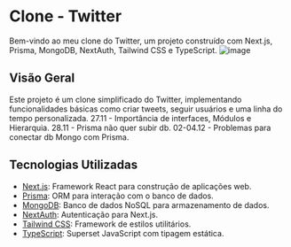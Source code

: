 # Clone - Twitter

Bem-vindo ao meu clone do Twitter, um projeto construído com Next.js, Prisma, MongoDB, NextAuth, Tailwind CSS e TypeScript.
![image](https://github.com/tdiascontato/still/assets/98658691/dbfbd6f2-6c72-496b-9bb0-27bce6e16db7)

## Visão Geral

Este projeto é um clone simplificado do Twitter, implementando funcionalidades básicas como criar tweets, seguir usuários e uma linha do tempo personalizada.
27.11 -  Importância de interfaces, Módulos e Hierarquia.
28.11 - Prisma não quer subir db.
02-04.12 - Problemas para conectar db Mongo com Prisma.

## Tecnologias Utilizadas

- [Next.js](https://nextjs.org/): Framework React para construção de aplicações web.
- [Prisma](https://www.prisma.io/): ORM para interação com o banco de dados.
- [MongoDB](https://www.mongodb.com/): Banco de dados NoSQL para armazenamento de dados.
- [NextAuth](https://next-auth.js.org/): Autenticação para Next.js.
- [Tailwind CSS](https://tailwindcss.com/): Framework de estilos utilitários.
- [TypeScript](https://www.typescriptlang.org/): Superset JavaScript com tipagem estática.

